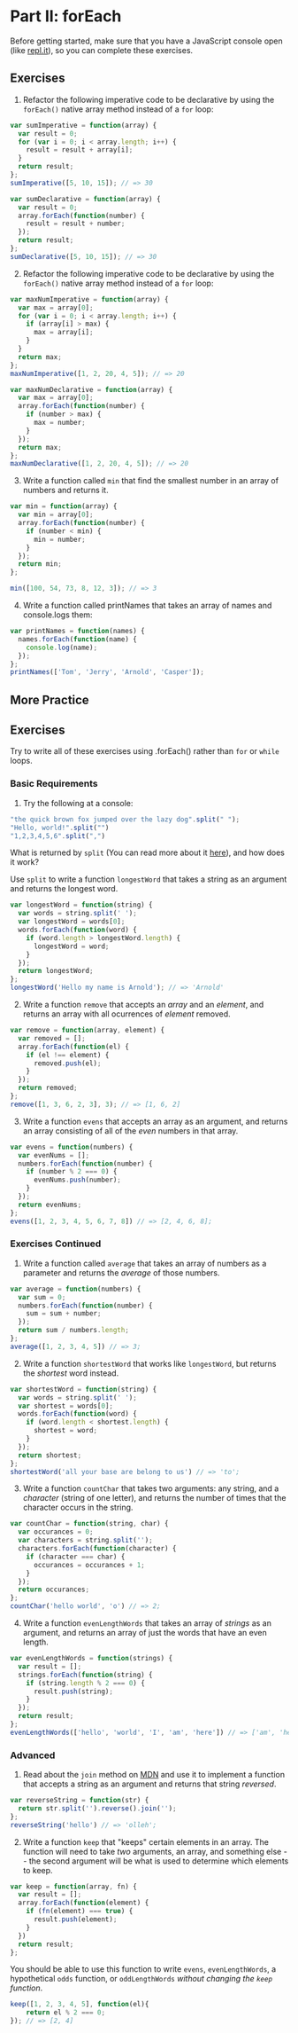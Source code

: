 # Part II: forEach

Before getting started, make sure that you have a JavaScript console open (like <a href="http://www.repl.it/languages/javascript" target="_blank">repl.it</a>), so you can complete these exercises.

## Exercises

1. Refactor the following imperative code to be declarative by using the `forEach()` native array method instead of a `for` loop:

```js
var sumImperative = function(array) {
  var result = 0;
  for (var i = 0; i < array.length; i++) {
    result = result + array[i];
  }
  return result;
};
sumImperative([5, 10, 15]); // => 30

var sumDeclarative = function(array) {
  var result = 0;
  array.forEach(function(number) {
    result = result + number;
  });
  return result;
};
sumDeclarative([5, 10, 15]); // => 30
```

2. Refactor the following imperative code to be declarative by using the `forEach()` native array method instead of a `for` loop:

```js
var maxNumImperative = function(array) {
  var max = array[0];
  for (var i = 0; i < array.length; i++) {
    if (array[i] > max) {
      max = array[i];
    }
  }
  return max;
};
maxNumImperative([1, 2, 20, 4, 5]); // => 20

var maxNumDeclarative = function(array) {
  var max = array[0];
  array.forEach(function(number) {
    if (number > max) {
      max = number;
    }
  });
  return max;
};
maxNumDeclarative([1, 2, 20, 4, 5]); // => 20
```

3. Write a function called `min` that find the smallest number in an array of numbers and returns it.

```js
var min = function(array) {
  var min = array[0];
  array.forEach(function(number) {
    if (number < min) {
      min = number;
    }
  });
  return min;
};

min([100, 54, 73, 8, 12, 3]); // => 3
```

4. Write a function called printNames that takes an array of names and console.logs them:

```js
var printNames = function(names) {
  names.forEach(function(name) {
    console.log(name);
  });
};
printNames(['Tom', 'Jerry', 'Arnold', 'Casper']);
```

## More Practice

## Exercises

Try to write all of these exercises using .forEach() rather than `for` or `while` loops.

### Basic Requirements

1. Try the following at a console:

  ```js
  "the quick brown fox jumped over the lazy dog".split(" ");
  "Hello, world!".split("")
  "1,2,3,4,5,6".split(",")
  ```

  What is returned by `split` (You can read more about it
  [here](https://developer.mozilla.org/en-US/docs/Web/JavaScript/Reference/Global_Objects/String/split)),
  and how does it work?

  Use `split` to write a function `longestWord` that takes a string as an
  argument and returns the longest word.

  ```js
  var longestWord = function(string) {
    var words = string.split(' ');
    var longestWord = words[0];
    words.forEach(function(word) {
      if (word.length > longestWord.length) {
        longestWord = word;
      }
    });
    return longestWord;
  };
  longestWord('Hello my name is Arnold'); // => 'Arnold'
  ```

2. Write a function `remove` that accepts an *array* and an *element*, and
   returns an array with all ocurrences of *element* removed.

  ```js
  var remove = function(array, element) {
    var removed = [];
    array.forEach(function(el) {
      if (el !== element) {
        removed.push(el);
      }
    });
    return removed;
  };
  remove([1, 3, 6, 2, 3], 3); // => [1, 6, 2]
  ```

3. Write a function `evens` that accepts an array as an argument, and returns
   an array consisting of all of the *even* numbers in that array.
  
  ```js
  var evens = function(numbers) {
    var evenNums = [];
    numbers.forEach(function(number) {
      if (number % 2 === 0) {
        evenNums.push(number);
      }
    });
    return evenNums;
  };
  evens([1, 2, 3, 4, 5, 6, 7, 8]) // => [2, 4, 6, 8];
  ```

### Exercises Continued

1. Write a function called `average` that takes an array of numbers as a
   parameter and returns the *average* of those numbers.
  
  ```js
  var average = function(numbers) {
    var sum = 0;
    numbers.forEach(function(number) {
      sum = sum + number;
    });
    return sum / numbers.length; 
  };
  average([1, 2, 3, 4, 5]) // => 3;
  ```

2. Write a function `shortestWord` that works like `longestWord`, but returns
   the *shortest* word instead.
  
  ```js
  var shortestWord = function(string) {
    var words = string.split(' ');
    var shortest = words[0];
    words.forEach(function(word) {
      if (word.length < shortest.length) {
        shortest = word;
      }
    });
    return shortest;
  };
  shortestWord('all your base are belong to us') // => 'to';
  ```

3. Write a function `countChar` that takes two arguments: any string, and a
   *character* (string of one letter), and returns the number of times that the
   character occurs in the string.
  
  ```js
  var countChar = function(string, char) {
    var occurances = 0;
    var characters = string.split('');
    characters.forEach(function(character) {
      if (character === char) {
        occurances = occurances + 1;
      }
    });
    return occurances;
  };
  countChar('hello world', 'o') // => 2;
  ```

4. Write a function `evenLengthWords` that takes an array of *strings* as an
   argument, and returns an array of just the words that have an even length.

  ```js
  var evenLengthWords = function(strings) {
    var result = [];
    strings.forEach(function(string) {
      if (string.length % 2 === 0) {
        result.push(string);
      }
    });
    return result;
  };
  evenLengthWords(['hello', 'world', 'I', 'am', 'here']) // => ['am', 'here'];
  ```

### Advanced

1. Read about the `join` method on
   [MDN](https://developer.mozilla.org/en-US/docs/Web/JavaScript/Reference/Global_Objects/Array/join)
   and use it to implement a function that accepts a string as an argument and
   returns that string *reversed*.

  ```js
  var reverseString = function(str) {
    return str.split('').reverse().join('');
  };
  reverseString('hello') // => 'olleh';
  ```

2. Write a function `keep` that "keeps" certain elements in an array. The
   function will need to take *two* arguments, an array, and something else --
   the second argument will be what is used to determine which elements to keep.
  
  ```js
  var keep = function(array, fn) {
    var result = [];
    array.forEach(function(element) {
      if (fn(element) === true) {
        result.push(element);
      }
    })
    return result;
  };
  ```

   You should be able to use this function to write `evens`, `evenLengthWords`,
   a hypothetical `odds` function, or `oddLengthWords` *without changing the
   `keep` function*.

  ```js
  keep([1, 2, 3, 4, 5], function(el){
	  return el % 2 === 0;
  }); // => [2, 4]
  ```
